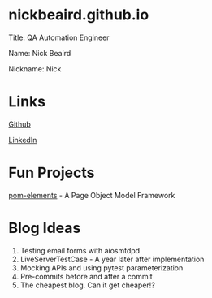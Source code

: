 # nickbeaird.github.io

Title: QA Automation Engineer

Name: Nick Beaird

Nickname: Nick

# Links

[Github](https://github.com/nickbeaird/nickbeaird.github.io)

[LinkedIn](https://www.linkedin.com/in/nbeaird/)

# Fun Projects

[pom-elements](https://github.com/nickbeaird/pom-elements) - A Page Object Model Framework

# Blog Ideas

1. Testing email forms with aiosmtdpd
1. LiveServerTestCase - A year later after implementation
1. Mocking APIs and using pytest parameterization
1. Pre-commits before and after a commit
1. The cheapest blog. Can it get cheaper!?  
